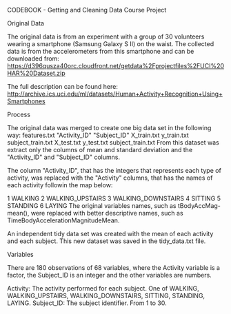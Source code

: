 CODEBOOK - Getting and Cleaning Data Course Project

Original Data

The original data is from an experiment with a group of 30 volunteers wearing a smartphone (Samsung Galaxy S II) on the waist. The collected data is from the accelerometers from this smartphone and can be downloaded from: https://d396qusza40orc.cloudfront.net/getdata%2Fprojectfiles%2FUCI%20HAR%20Dataset.zip

The full description can be found here: http://archive.ics.uci.edu/ml/datasets/Human+Activity+Recognition+Using+Smartphones

Process

The original data was merged to create one big data set in the following way:
features.txt	"Activity_ID"	"Subject_ID"
X_train.txt	y_train.txt	subject_train.txt
X_test.txt	y_test.txt	subject_train.txt
From this dataset was extract only the columns of mean and standard deviation and the "Activity_ID" and "Subject_ID" columns.

The column "Activity_ID", that has the integers that represents each type of activity, was replaced with the "Activity" columns, that has the names of each activity followin the map below:

1 WALKING
2 WALKING_UPSTAIRS
3 WALKING_DOWNSTAIRS
4 SITTING
5 STANDING
6 LAYING
The original variables names, such as tBodyAccMag-mean(), were replaced with better descriptive names, such as TimeBodyAccelerationMagnitudeMean.

An independent tidy data set was created with the mean of each activity and each subject. This new dataset was saved in the tidy_data.txt file.

Variables

There are 180 observations of 68 variables, where the Activity variable is a factor, the Subject_ID is an integer and the other variables are numbers.

Activity: The activity performed for each subject. One of WALKING, WALKING_UPSTAIRS, WALKING_DOWNSTAIRS, SITTING, STANDING, LAYING.
Subject_ID: The subject identifier. From 1 to 30.
